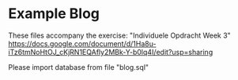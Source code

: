 Example Blog
============

These files accompany the exercise: "Individuele Opdracht Week 3"
https://docs.google.com/document/d/1Ha8u-iTz6tmNoHtOJ_cKjRN1EQAfly2MBk-Y-b0lq4I/edit?usp=sharing

Please import database from file "blog.sql"
